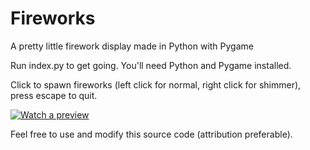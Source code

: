 # Fireworks
A pretty little firework display made in Python with Pygame

Run index.py to get going. You'll need Python and Pygame installed.

Click to spawn fireworks (left click for normal, right click for shimmer), press escape to quit.

[![Watch a preview](https://img.youtube.com/vi/Gwz5ZSQ0TAo/0.jpg)](https://www.youtube.com/watch?v=Gwz5ZSQ0TAo)

Feel free to use and modify this source code (attribution preferable).
